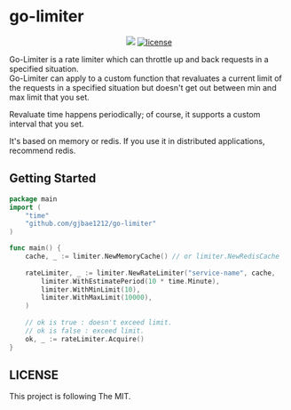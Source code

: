 # go-limiter

<p align="center">
<a href="https://hits.seeyoufarm.com"><img src="https://hits.seeyoufarm.com/api/count/incr/badge.svg?url=https%3A%2F%2Fgithub.com%2Fgjbae1212%2Fgo-limiter&count_bg=%2379C83D&title_bg=%23555555&icon=go.svg&icon_color=%2308BEB8&title=hits&edge_flat=false"/></a>
<a href="/LICENSE"><img src="https://img.shields.io/badge/license-MIT-GREEN.svg" alt="license"/></a>
</p>

Go-Limiter is a rate limiter which can throttle up and back requests in a specified situation.  
Go-Limiter can apply to a custom function that revaluates a current limit of the requests in a specified situation but doesn't get out between min and max limit that you set. 

Revaluate time happens periodically; of course, it supports a custom interval that you set.    

It's based on memory or redis. If you use it in distributed applications, recommend redis.

## Getting Started
```go
package main
import (
    "time"
	"github.com/gjbae1212/go-limiter"
)

func main() {
    cache, _ := limiter.NewMemoryCache() // or limiter.NewRedisCache 
    
    rateLimiter, _ := limiter.NewRateLimiter("service-name", cache,
        limiter.WithEstimatePeriod(10 * time.Minute),
        limiter.WithMinLimit(10),
        limiter.WithMaxLimit(10000),
    )
   
    // ok is true : doesn't exceed limit.
    // ok is false : exceed limit. 
    ok, _ := rateLimiter.Acquire()    
}
```


## LICENSE
This project is following The MIT.
